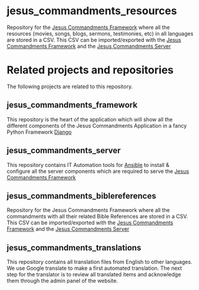 # jesus_commandments_resources
Repository for the [Jesus Commandments Framework](https://github.com/jesuscommandments/jesus_commandments_framework) where all the resources (movies, songs, blogs, sermons, testimonies, etc) in all languages are stored in a CSV. This CSV can be imported/exported with the [Jesus Commandments Framework](https://github.com/jesuscommandments/jesus_commandments_framework) and the [Jesus Commandments Server](https://github.com/jesuscommandments/jesus_commandments_server)

# Related projects and repositories
The following projects are related to this repository.

## jesus_commandments_framework
This repository is the heart of the application which will show all the different components of the Jesus Commandments Application in a fancy Python Framework [Django](https://www.djangoproject.com/)

## jesus_commandments_server
This repository contains IT Automation tools for [Ansible](https://docs.ansible.com/ansible/latest/index.html) to install & configure all the server components which are required to serve the [Jesus Commandments Framework](https://github.com/jesuscommandments/jesus_commandments_framework)

## jesus_commandments_biblereferences
Repository for the Jesus Commandments Framework where all the commandments with all their related Bible References are stored in a CSV. This CSV can be imported/exported with the [Jesus Commandments Framework](https://github.com/jesuscommandments/jesus_commandments_framework) and the [Jesus Commandments Server](https://github.com/jesuscommandments/jesus_commandments_server)

## jesus_commandments_translations
This repository contains all translation files from English to other languages. We use Google translate to make a first automated translation. The next step for the translator is to review all translated items and acknowledge them through the admin panel of the website. 
